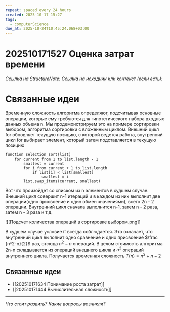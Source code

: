 ```yaml
---
repeat: spaced every 24 hours
created: 2025-10-17 15:27
tags:
  - computerScience
due_at: 2025-10-24T10:45:24.068+03:00
---
```

# 202510171527 Оценка затрат времени

*Ссылка на StructureNote:*
*Ссылка на исходник или контекст (если есть):*

# Связанные идеи

Временную сложность алгоритма определяют, подсчитывая основные операции, которые ему требуются для гипотетического набора входных данных объема n. Мы продемонстрируем это на примере сортировки выбором, алгоритма сортировки с вложенным циклом. Внешний цикл for обновляет текущую позицию, с которой ведется работа, внутренний цикл for выбирает элемент, который затем подставляется в текущую позицию

```pseudocode
function selection_sort(list)
    for current from 1 to list.length - 1
        smallest = current
        for i from current + 1 to list.length
            if list[i] < list[smallest]
                smallest = i
        list.swap_items(current, smallest)
```

 Вот что произойдет со списком из n элементов в худшем случае. Внешний цикл совершит n-1 итераций и в каждом из них выполнит две операции(одно присвоение и один обмен значениями), всего 2n - 2 операции. Внутренний цикл сначала выполнится n-1, затем n - 2 раза, затем n - 3 раза и т.д.

 ![[Подсчет количества операций в сортировке выбором.png]]

В худшем случае условие if всегда соблюдается. Это означает, что внутренний цикл выполнит одно сравнение и одно присвоение $\frac {n^2-n}{2}$ раз, отсюда $n^2 - n$ операций. В целом стоимость алгоритма 2n-n складывается из операций внешнего цикла и $n^2$ операций внутреннего цикла. Получается временная сложность $T(n)= n^2 + n - 2$

## Связанные идеи

- [[202510171634 Понимание роста затрат]]
- [[202510171444 Вычислительная сложность]]

---

*Что стоит развить? Какие вопросы возникли?*
